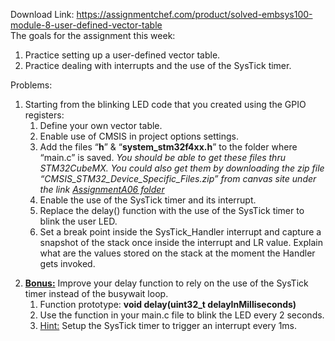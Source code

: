 Download Link: https://assignmentchef.com/product/solved-embsys100-module-8-user-defined-vector-table
<br>
The goals for the assignment this week:

<ol>

 <li>Practice setting up a user-defined vector table.</li>

 <li>Practice dealing with interrupts and the use of the SysTick timer.</li>

</ol>

Problems:

<ol>

 <li>Starting from the blinking LED code that you created using the GPIO registers:

  <ol>

   <li>Define your own vector table.</li>

   <li>Enable use of CMSIS in project options settings.</li>

   <li>Add the files “<strong>h</strong>” &amp; “<strong>system_stm32f4xx.h</strong>” to the folder where “main.c” is saved. <em>You should be able to get these files thru STM32CubeMX. You could also get them by downloading the zip file “CMSIS_STM32_Device_Specific_Files.zip” from canvas site under the link </em><a href="https://canvas.uw.edu/courses/1325909/files/folder/EMBSYS%20100%2019/Assignments/A06"><em>Assignment</em></a><a href="https://canvas.uw.edu/courses/1325909/files/folder/EMBSYS%20100%2019/Assignments/A06"><em></em></a><a href="https://canvas.uw.edu/courses/1325909/files/folder/EMBSYS%20100%2019/Assignments/A06"><em>A06 folder</em></a></li>

   <li>Enable the use of the SysTick timer and its interrupt.</li>

   <li>Replace the delay() function with the use of the SysTick timer to blink the user LED.</li>

   <li>Set a break point inside the SysTick_Handler interrupt and capture a snapshot of the stack once inside the interrupt and LR value. Explain what are the values stored on the stack at the moment the Handler gets invoked.</li>

  </ol></li>

</ol>

<ol start="2">

 <li><strong><u>Bonus:</u></strong> Improve your delay function to rely on the use of the SysTick timer instead of the busywait loop.

  <ol>

   <li>Function prototype: <strong>void delay(uint32_t delayInMilliseconds) </strong></li>

   <li>Use the function in your main.c file to blink the LED every 2 seconds.</li>

   <li><u>Hint:</u> Setup the SysTick timer to trigger an interrupt every 1ms.</li>

  </ol></li>

</ol>